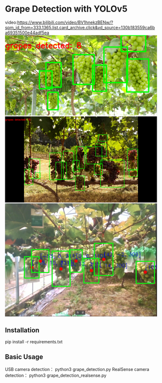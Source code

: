 # Grape Detection with YOLOv5
video:https://www.bilibili.com/video/BV1hnekzBENw/?spm_id_from=333.1365.list.card_archive.click&vd_source=130b183559ca6ba69351500e44adf5ea
![alt text](image.png)
![alt text](image-1.png)
![alt text](image-2.png)
## Installation
pip install -r requirements.txt
## Basic Usage
USB camera detection：
python3 grape_detection.py
RealSense camera detection：
python3 grape_detection_realsense.py
